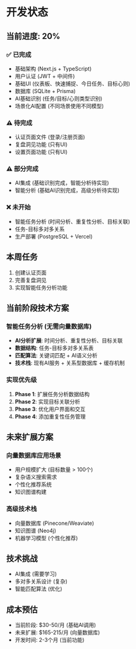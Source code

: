 # 开发状态

## 当前进度: 20%

### ✅ 已完成
- 基础架构 (Next.js + TypeScript)
- 用户认证 (JWT + 中间件)
- 基础UI (仪表板、快速捕捉、今日任务、目标心则)
- 数据库 (SQLite + Prisma)
- AI基础识别 (任务/目标/心则类型识别)
- 场景化AI配置 (不同场景使用不同模型)

### ⚠️ 待完成
- 认证页面文件 (登录/注册页面)
- 复盘洞见功能 (只有UI)
- 设置页面功能 (只有UI)

### ⚠️ 部分完成
- AI集成 (基础识别完成，智能分析待实现)
- 智能分析 (基础AI识别完成，高级分析待实现)

### ❌ 未开始
- 智能任务分析 (时间分析、重复性分析、目标关联)
- 任务-目标多对多关系
- 生产部署 (PostgreSQL + Vercel)

## 本周任务
1. 创建认证页面
2. 完善复盘洞见
3. 实现智能任务分析功能

## 当前阶段技术方案
### 智能任务分析 (无需向量数据库)
- **AI分析扩展**: 时间分析、重复性分析、目标关联
- **数据结构**: 任务-目标多对多关系表
- **匹配算法**: 关键词匹配 + AI语义分析
- **技术栈**: 现有AI服务 + 关系型数据库 + 缓存机制

### 实现优先级
1. **Phase 1**: 扩展任务分析数据结构
2. **Phase 2**: 实现目标关联分析
3. **Phase 3**: 优化用户界面和交互
4. **Phase 4**: 添加重复性任务管理

## 未来扩展方案
### 向量数据库应用场景
- 用户规模扩大 (目标数量 > 100个)
- 复杂语义搜索需求
- 个性化推荐系统
- 知识图谱构建

### 高级技术栈
- 向量数据库 (Pinecone/Weaviate)
- 知识图谱 (Neo4j)
- 机器学习模型 (个性化推荐)

## 技术挑战
- AI集成 (需要学习)
- 多对多关系设计 (复杂)
- 智能匹配算法 (优化)

## 成本预估
- 当前阶段: $30-50/月 (基础AI调用)
- 未来扩展: $165-215/月 (向量数据库)
- 开发时间: 2-3个月 (当前功能)
